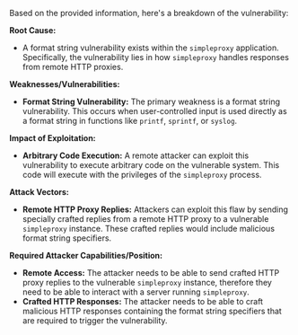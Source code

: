 Based on the provided information, here's a breakdown of the vulnerability:

**Root Cause:**
*   A format string vulnerability exists within the `simpleproxy` application. Specifically, the vulnerability lies in how `simpleproxy` handles responses from remote HTTP proxies.

**Weaknesses/Vulnerabilities:**
*   **Format String Vulnerability:** The primary weakness is a format string vulnerability. This occurs when user-controlled input is used directly as a format string in functions like `printf`, `sprintf`, or `syslog`.

**Impact of Exploitation:**
*   **Arbitrary Code Execution:** A remote attacker can exploit this vulnerability to execute arbitrary code on the vulnerable system. This code will execute with the privileges of the `simpleproxy` process.

**Attack Vectors:**
*   **Remote HTTP Proxy Replies:** Attackers can exploit this flaw by sending specially crafted replies from a remote HTTP proxy to a vulnerable `simpleproxy` instance. These crafted replies would include malicious format string specifiers.

**Required Attacker Capabilities/Position:**
*   **Remote Access:** The attacker needs to be able to send crafted HTTP proxy replies to the vulnerable `simpleproxy` instance, therefore they need to be able to interact with a server running `simpleproxy`.
*   **Crafted HTTP Responses:** The attacker needs to be able to craft malicious HTTP responses containing the format string specifiers that are required to trigger the vulnerability.